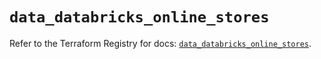 # `data_databricks_online_stores`

Refer to the Terraform Registry for docs: [`data_databricks_online_stores`](https://registry.terraform.io/providers/databricks/databricks/1.90.0/docs/data-sources/online_stores).
